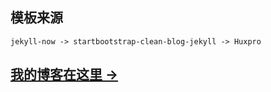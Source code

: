 ## 模板来源
`jekyll-now -> startbootstrap-clean-blog-jekyll -> Huxpro`

## [我的博客在这里 &rarr;](https://lixiaoye.github.io)
